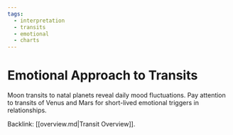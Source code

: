 ```yaml
---
tags:
  - interpretation
  - transits
  - emotional
  - charts
---
```

# Emotional Approach to Transits

Moon transits to natal planets reveal daily mood fluctuations. Pay attention to transits of Venus and Mars for short-lived emotional triggers in relationships.

Backlink: [[overview.md|Transit Overview]].
